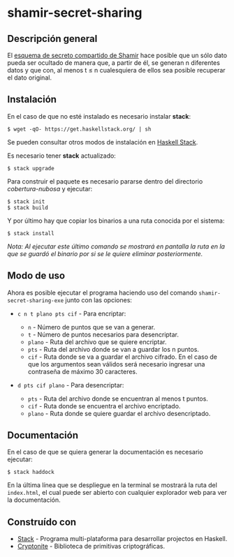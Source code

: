 # **shamir-secret-sharing**

## Descripción general

El [esquema de secreto compartido de Shamir](https://es.wikipedia.org/wiki/Esquema_de_Shamir) hace posible que un sólo dato pueda ser ocultado de manera que, a partir de él, se generan n diferentes datos y que con, al menos t ≤ n cualesquiera de ellos sea posible recuperar el dato original.

## Instalación

En el caso de que no esté instalado es necesario instalar **stack**:

`$ wget -qO- https://get.haskellstack.org/ | sh`

Se pueden consultar otros modos de instalación en [Haskell Stack](https://docs.haskellstack.org/en/stable/install_and_upgrade/).

Es necesario tener **stack** actualizado:

`$ stack upgrade`


Para construir el paquete es necesario pararse dentro del directorio *cobertura-nubosa* y ejecutar:
```
$ stack init
$ stack build
```
Y por último hay que copiar los binarios a una ruta conocida por el sistema:

`$ stack install`

*Nota: Al ejecutar este último comando se mostrará en pantalla la ruta en la que se guardó el binario por si se le quiere eliminar posteriormente.*

## Modo de uso 

Ahora es posible ejecutar el programa haciendo uso del comando `shamir-secret-sharing-exe` junto con las opciones:

* `c n t plano pts cif` - Para encriptar:
  * `n` - Número de puntos que se van a generar.
  * `t` - Número de puntos necesarios para desencriptar.
  * `plano` - Ruta del archivo que se quiere encriptar.
  * `pts` - Ruta del archivo donde se van a guardar los n puntos.
  * `cif` - Ruta donde se va a guardar el archivo cifrado.
  En el caso de que los argumentos sean válidos será necesario ingresar una contraseña de máximo 30 caracteres. 
  
* `d pts cif plano` - Para desencriptar:
  * `pts` - Ruta del archivo donde se encuentran al menos t puntos.
  * `cif` - Ruta donde se encuentra el archivo encriptado.
  * `plano` - Ruta donde se quiere guardar el archivo desencriptado.

## Documentación

En el caso de que se quiera generar la documentación es necesario ejecutar:

`$ stack haddock`

En la última línea que se despliegue en la terminal se mostrará la ruta del `index.html`, el cual puede ser abierto con cualquier explorador web para ver la documentación. 


## Construído con
* [Stack](https://docs.haskellstack.org) - Programa multi-plataforma para desarrollar projectos en Haskell. 
* [Cryptonite](https://github.com/haskell-crypto/cryptonite) - Biblioteca de primitivas criptográficas.

